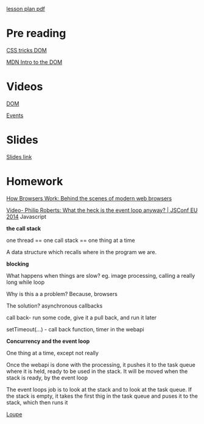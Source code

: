[lesson plan pdf](https://learningcentral.cf.ac.uk/bbcswebdav/pid-4466194-dt-content-rid-7931833_2/courses/1718-CM6112/LessonPlanDOM.pdf)

# Pre reading
[CSS tricks DOM](https://css-tricks.com/dom/)

[MDN Intro to the DOM](https://developer.mozilla.org/en-US/docs/Web/API/Document_Object_Model/Introduction)

# Videos
[DOM](https://learningcentral.cf.ac.uk/bbcswebdav/pid-4470037-dt-content-rid-7970398_2/xid-7970398_2)

[Events](https://learningcentral.cf.ac.uk/bbcswebdav/pid-4470037-dt-content-rid-7970399_2/xid-7970399_2)

# Slides

[Slides link](https://learningcentral.cf.ac.uk/bbcswebdav/pid-4470030-dt-content-rid-7970382_2/courses/1718-CM6112/DOM.pdf)

# Homework
[How Browsers Work: Behind the scenes of modern web browsers](https://www.html5rocks.com/en/tutorials/internals/howbrowserswork/)

[Video- Philip Roberts: What the heck is the event loop anyway? | JSConf EU 2014](https://www.youtube.com/watch?v=8aGhZQkoFbQ)
Javascript

**the call stack**

one thread == one call stack == one thing at a time

A data structure which recalls where in the program we are.

**blocking**

What happens when things are slow? eg. image processing, calling a really long while loop

Why is this a a problem? Because, browsers

The solution? asynchronous callbacks

call back- run some code, give it a pull back, and run it later

setTimeout(...) - call back function, timer in the webapi

**Concurrency and the event loop**

One thing at a time, except not really

Once the webapi is done with the processing, it pushes it to the task queue where it is held, ready to be used in the stack. It will be moved when the stack is ready, by the event loop

The event loops job is to look at the stack and to look at the task queue. If the stack is empty, it takes the first thig in the task queue and puses it to the stack, which then runs it

[Loupe](http://latentflip.com/loupe/?code=JC5vbignYnV0dG9uJywgJ2NsaWNrJywgZnVuY3Rpb24gb25DbGljaygpIHsKICAgIHNldFRpbWVvdXQoZnVuY3Rpb24gdGltZXIoKSB7CiAgICAgICAgY29uc29sZS5sb2coJ1lvdSBjbGlja2VkIHRoZSBidXR0b24hJyk7ICAgIAogICAgfSwgMjAwMCk7Cn0pOwoKY29uc29sZS5sb2coIkhpISIpOwoKc2V0VGltZW91dChmdW5jdGlvbiB0aW1lb3V0KCkgewogICAgY29uc29sZS5sb2coIkNsaWNrIHRoZSBidXR0b24hIik7Cn0sIDUwMDApOwoKY29uc29sZS5sb2coIldlbGNvbWUgdG8gbG91cGUuIik7!!!PGJ1dHRvbj5DbGljayBtZSE8L2J1dHRvbj4%3D)
